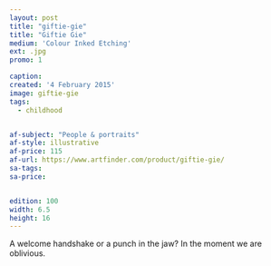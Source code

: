 ```yaml
---
layout: post
title: "giftie-gie"
title: "Giftie Gie"
medium: 'Colour Inked Etching'
ext: .jpg
promo: 1

caption:
created: '4 February 2015'
image: giftie-gie
tags:
  - childhood


af-subject: "People & portraits"
af-style: illustrative
af-price: 115
af-url: https://www.artfinder.com/product/giftie-gie/
sa-tags:
sa-price:


edition: 100
width: 6.5
height: 16
---
```


A welcome handshake or a punch in the jaw? In the moment we are oblivious.
